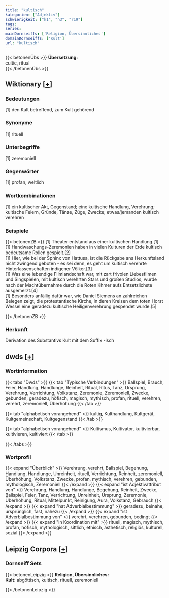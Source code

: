 ```yaml
---
title: "kultisch"
kategorien: ["Adjektiv"]
schwierigkeit: ["k1", "h3", "r19"]
tags:
series:
mainDornseiffs: ['Religion, Übersinnliches']
domainDornseiffs: ['Kult']
url: "kultisch"
---
```


{{< betonenÜbs >}}
**Übersetzung:**  
cultic, ritual  
{{< /betonenÜbs >}}

## Wiktionary [[+](https://de.wiktionary.org/wiki/kultisch)]

### Bedeutungen
[1] den Kult betreffend, zum Kult gehörend  

### Synonyme
[1] rituell  

### Unterbegriffe
[1] zeremoniell  

### Gegenwörter
[1] profan, weltlich  

### Wortkombinationen
[1] ein kultischer Akt, Gegenstand; eine kultische Handlung, Verehrung; kultische Feiern, Gründe, Tänze, Züge, Zwecke; etwas/jemanden kultisch verehren  

### Beispiele
{{< betonenZB >}}
[1] Theater entstand aus einer kultischen Handlung.[1]  
[1] Handwaschungs-Zeremonien haben in vielen Kulturen der Erde kultisch bedeutsame Rollen gespielt.[2]  
[1] Hier, wie bei der Sphinx von Hattusa, ist die Rückgabe ans Herkunftsland nicht zwingend geboten - es sei denn, es geht um kultisch verehrte Hinterlassenschaften indigener Völker.[3]  
[1] Was eine lebendige Filmlandschaft war, mit zart frivolen Liebesfilmen und Singspielen, mit kultisch verehrten Stars und großen Studios, wurde nach der Machtübernahme durch die Roten Khmer aufs Entsetzlichste ausgemerzt.[4]  
[1] Besonders anfällig dafür war, wie Daniel Siemens an zahlreichen Belegen zeigt, die protestantische Kirche, in deren Kreisen dem toten Horst Wessel eine geradezu kultische Heiligenverehrung gespendet wurde.[5]  

{{< /betonenZB >}}
### Herkunft
Derivation des Substantivs Kult mit dem Suffix -isch  



## dwds [[+](https://www.dwds.de/wb/kultisch)]

### Wortinformation
{{< tabs "Dwds" >}}
{{< tab "Typische Verbindungen" >}}
Ballspiel, Brauch, Feier, Handlung, Handlunge, Reinheit, Ritual, Ritus, Tanz, Ursprung, Verehrung, Verrichtung, Volkstanz, Zeremonie, Zeremoniell, Zwecke, gebunden, geradezu, höfisch, magisch, mythisch, profan, rituell, verehren, verehrt, zeremoniell, Überhöhung
{{< /tab >}}

{{< tab "alphabetisch vorangehend" >}}
kultig, Kulthandlung, Kultgerät, Kultgemeinschaft, Kultgegenstand
{{< /tab >}}

{{< tab "alphabetisch vorangehend" >}}
Kultismus, Kultivator, kultivierbar, kultivieren, kultiviert
{{< /tab >}}

{{< /tabs >}}

### Wortprofil
{{< expand "Überblick" >}} Verehrung, verehrt, Ballspiel, Begehung, Handlung, Handlunge, Unreinheit, rituell, Verrichtung, Reinheit, zeremoniell, Überhöhung, Volkstanz, Zwecke, profan, mythisch, verehren, gebunden, mythologisch, Zeremoniell {{< /expand >}}
{{< expand "ist Adjektivattribut von" >}} Verehrung, Handlung, Handlunge, Begehung, Reinheit, Zwecke, Ballspiel, Feier, Tanz, Verrichtung, Unreinheit, Ursprung, Zeremonie, Überhöhung, Ritual, Mittelpunkt, Reinigung, Aura, Volkstanz, Gebrauch {{< /expand >}}
{{< expand "hat Adverbialbestimmung" >}} geradezu, beinahe, ursprünglich, fast, nahezu {{< /expand >}}
{{< expand "ist Adverbialbestimmung von" >}} verehrt, verehren, gebunden, bedingt {{< /expand >}}
{{< expand "in Koordination mit" >}} rituell, magisch, mythisch, profan, höfisch, mythologisch, sittlich, ethisch, ästhetisch, religiös, kulturell, sozial {{< /expand >}}

## Leipzig Corpora [[+](https://corpora.uni-leipzig.de/en/res?word=kultisch&corpusId=deu_newscrawl-public_2018)]

### Dornseiff Sets
{{< betonenLeipzig >}}
**Religion, Übersinnliches:**  
**Kult:** abgöttisch, kultisch, rituell, zeremoniell  

{{< /betonenLeipzig >}}
